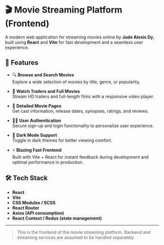 # 🎬 Movie Streaming Platform (Frontend)

A modern web application for streaming movies online by **Jude Alexis Dy**, built using **React** and **Vite** for fast development and a seamless user experience.

## 🚀 Features

- 🔍 **Browse and Search Movies**  
  Explore a wide selection of movies by title, genre, or popularity.

- 🎥 **Watch Trailers and Full Movies**  
  Stream HD trailers and full-length films with a responsive video player.

- 🧾 **Detailed Movie Pages**  
  Get cast information, release dates, synopses, ratings, and reviews.

- 🧑‍💼 **User Authentication**  
  Secure sign-up and login functionality to personalize user experience.

- 🌙 **Dark Mode Support**  
  Toggle in dark themes for better viewing comfort.

- ⚡ **Blazing Fast Frontend**  
  Built with Vite + React for instant feedback during development and optimal performance in production.

## 🛠️ Tech Stack

- **React**
- **Vite**
- **CSS Modules / SCSS**
- **React Router**
- **Axios (API consumption)**
- **React Context / Redux (state management)**

---

> This is the frontend of the movie streaming platform. Backend and streaming services are assumed to be handled separately.
